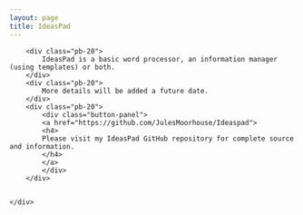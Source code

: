```yaml
---
layout: page
title: IdeasPad
---
```


<div class="row">
	<div class="col-xs-12">

		<div class="pb-20">
			IdeasPad is a basic word processor, an information manager (using templates) or both.
		</div>
		<div class="pb-20">
			More details will be added a future date.
		</div>
		<div class="pb-20">
			<div class="button-panel">
			<a href="https://github.com/JulesMoorhouse/Ideaspad">
			<h4>
			Please visit my IdeasPad GitHub repository for complete source and information.
			</h4>
			</a>
			</div>
		</div>
		

	</div>


</div>
